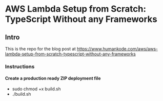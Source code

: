 # AWS Lambda Setup from Scratch: TypeScript Without any Frameworks

## Intro

This is the repo for the blog post at <https://www.humankode.com/aws/aws-lambda-setup-from-scratch-typescript-without-any-frameworks>

### Instructions

#### Create a production ready ZIP deployment file

- sudo chmod +x build.sh
- ./build.sh
